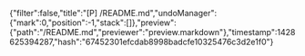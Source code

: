 {"filter":false,"title":"[P] /README.md","undoManager":{"mark":0,"position":-1,"stack":[]},"preview":{"path":"/README.md","previewer":"preview.markdown"},"timestamp":1428625394287,"hash":"67452301efcdab8998badcfe10325476c3d2e1f0"}